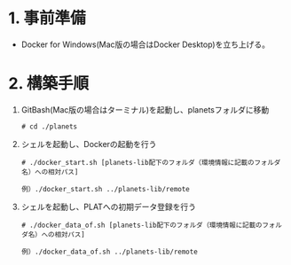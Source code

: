 # 1. 事前準備
   - Docker for Windows(Mac版の場合はDocker Desktop)を立ち上げる。

# 2. 構築手順

   1. GitBash(Mac版の場合はターミナル)を起動し、planetsフォルダに移動

      ```
      # cd ./planets
      ```

   1. シェルを起動し、Dockerの起動を行う

      ```
      # ./docker_start.sh [planets-lib配下のフォルダ（環境情報に記載のフォルダ名）への相対パス]

      例）./docker_start.sh ../planets-lib/remote
      ```

   1. シェルを起動し、PLATへの初期データ登録を行う

      ```
      # ./docker_data_of.sh [planets-lib配下のフォルダ（環境情報に記載のフォルダ名）への相対パス]

      例）./docker_data_of.sh ../planets-lib/remote
      ```
